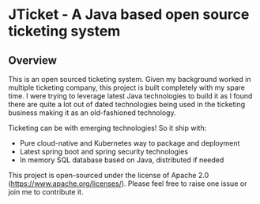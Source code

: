 # JTicket - A Java based open source ticketing system

## Overview
This is an open sourced ticketing system. 
Given my background worked in multiple ticketing company, this project is built completely with my spare time. 
I were trying to leverage latest Java technologies to build it as I found there are quite a lot 
out of dated technologies being used in the ticketing business making it as an old-fashioned technology. 

Ticketing can be with emerging technologies! So it ship with:
* Pure cloud-native and Kubernetes way to package and deployment
* Latest spring boot and spring security technologies 
* In memory SQL database based on Java, distributed if needed 

This project is open-sourced under the license of Apache 2.0 (https://www.apache.org/licenses/). 
Please feel free to raise one issue or join me to contribute it. 






